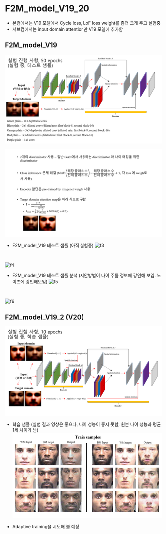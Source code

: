 # F2M_model_V19_20
* 본컴에서는 V19 모델에서 Cycle loss, LoF loss weight를 좀더 크게 주고 실험중
* 서브컴에서는 input domain attention만 V19 모델에 추가함

## F2M_model_V19
![f1](https://github.com/Kimyuhwanpeter/F2M_model_V19_20/blob/main/%EA%B7%B8%EB%A6%BC1.png)

![f2](https://github.com/Kimyuhwanpeter/F2M_model_V19_20/blob/main/FI2.png)
<br/>

* F2M_model_V19 테스트 샘플 (아직 실험중)
![f3](https://github.com/Kimyuhwanpeter/F2M_model_V19_20/blob/main/%EA%B7%B8%EB%A6%BC3.png)
<br/>

![f4](https://github.com/Kimyuhwanpeter/F2M_model_V19_20/blob/main/%EA%B7%B8%EB%A6%BC5.png)
<br/>

* F2M_model_V19 테스트 샘플 분석 (제안방법이 나이 주름 정보에 강인해 보임. 노이즈에 강인해보임)
![f5](https://github.com/Kimyuhwanpeter/F2M_model_V19_20/blob/main/%EA%B7%B8%EB%A6%BC4.png)
<br/>

![f6](https://github.com/Kimyuhwanpeter/F2M_model_V19_20/blob/main/%EA%B7%B8%EB%A6%BC6.png)
<br/>

## F2M_model_V19_2 (V20)
![f7](https://github.com/Kimyuhwanpeter/F2M_model_V19_20/blob/main/%EA%B7%B8%EB%A6%BC7.png)
<br/>

* 학습 샘플 (실험 결과 영상은 좋으나, 나이 성능이 좋지 못함, 원본 나이 성능과 평균 1세 차이가 남)
![f8](https://github.com/Kimyuhwanpeter/F2M_model_V19_20/blob/main/%EA%B7%B8%EB%A6%BC8.png)

* Adaptive training을 시도해 볼 예정
